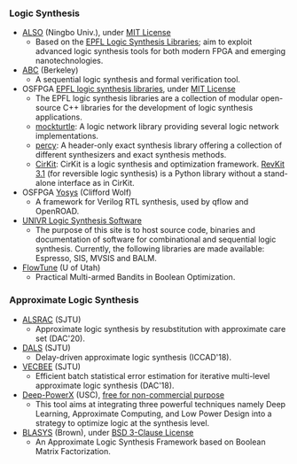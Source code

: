### Logic Synthesis
 - [ALSO](https://github.com/nbulsi/also) (Ningbo Univ.), under [MIT License](https://github.com/nbulsi/also/blob/master/LICENSE)
   - Based on the [EPFL Logic Synthesis Libraries](https://github.com/lsils/lstools-showcase); aim to exploit advanced logic synthesis tools for both modern FPGA and emerging nanotechnologies.
- [ABC](https://github.com/berkeley-abc/abc) (Berkeley)
   - A sequential logic synthesis and formal verification tool.
 - OSFPGA [EPFL logic synthesis libraries](https://github.com/lsils/lstools-showcase), under [MIT License](https://github.com/lsils/lstools-showcase/blob/master/LICENSE)
   - The EPFL logic synthesis libraries are a collection of modular open-source C++ libraries for the development of logic synthesis applications.
   - [mockturtle](https://github.com/lsils/mockturtle): A logic network library providing several logic network implementations.
   - [percy](https://github.com/whaaswijk/percy): A header-only exact synthesis library offering a collection of different synthesizers and exact synthesis methods.
   - [CirKit](https://github.com/msoeken/cirkit): CirKit is a logic synthesis and optimization framework. [RevKit 3.1](https://github.com/msoeken/revkit) (for reversible logic synthesis) is a Python library without a stand-alone interface as in CirKit. 
 - OSFPGA [Yosys](https://github.com/YosysHQ/yosys) (Clifford Wolf)
   - A framework for Verilog RTL synthesis, used by qflow and OpenROAD.
 - [UNIVR Logic Synthesis Software](https://jackhack96.github.io/logic-synthesis/index.html)
   - The purpose of this site is to host source code, binaries and documentation of software for combinational and sequential logic synthesis. Currently, the following libraries are made available: Espresso, SIS, MVSIS and BALM.
 - [FlowTune](https://github.com/Yu-Utah/FlowTune) (U of Utah)
   - Practical Multi-armed Bandits in Boolean Optimization.

### Approximate Logic Synthesis
- [ALSRAC](https://github.com/SJTU-ECTL/ALSRAC) (SJTU)
  - Approximate logic synthesis by resubstitution with approximate care set (DAC'20).
- [DALS](https://github.com/SJTU-ECTL/DALS) (SJTU)
  - Delay-driven approximate logic synthesis (ICCAD'18).
- [VECBEE](https://github.com/SJTU-ECTL/VECBEE) (SJTU)
  - Efficient batch statistical error estimation for iterative multi-level approximate logic synthesis (DAC'18).
- [Deep-PowerX](https://github.com/mackenzp/als) (USC), [free for non-commercial purpose](https://github.com/mackenzp/als/blob/master/LICENSE)
  - This tool aims at integrating three powerful techniques namely Deep Learning, Approximate Computing, and Low Power Design into a strategy to optimize logic at the synthesis level.
- [BLASYS](https://github.com/scale-lab/blasys) (Brown), under [BSD 3-Clause License](https://github.com/scale-lab/BLASYS/blob/master/LICENSE)
  - An Approximate Logic Synthesis Framework based on Boolean Matrix Factorization.
